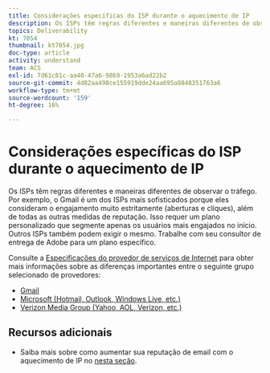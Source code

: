 ```yaml
---
title: Considerações específicas do ISP durante o aquecimento de IP
description: Os ISPs têm regras diferentes e maneiras diferentes de observar o tráfego. Isso requer um plano personalizado direcionado somente aos usuários mais engajados no início.
topics: Deliverability
kt: 7054
thumbnail: kt7054.jpg
doc-type: article
activity: understand
team: ACS
exl-id: 7d61c81c-aa40-47a6-9869-1953a6ad22b2
source-git-commit: 4d82aa498ce155919dde24aa695a8848351763a6
workflow-type: tm+mt
source-wordcount: '159'
ht-degree: 16%

---
```


# Considerações específicas do ISP durante o aquecimento de IP

Os ISPs têm regras diferentes e maneiras diferentes de observar o tráfego. Por exemplo, o Gmail é um dos ISPs mais sofisticados porque eles consideram o engajamento muito estritamente (aberturas e cliques), além de todas as outras medidas de reputação. Isso requer um plano personalizado que segmente apenas os usuários mais engajados no início. Outros ISPs também podem exigir o mesmo. Trabalhe com seu consultor de entrega de Adobe para um plano específico.

Consulte a [Especificações do provedor de serviços de Internet](/help/internet-service-provider-specifics/overview.md) para obter mais informações sobre as diferenças importantes entre o seguinte grupo selecionado de provedores:

* [Gmail](/help/internet-service-provider-specifics/gmail.md)
* [Microsoft (Hotmail, Outlook, Windows Live, etc.)](/help/internet-service-provider-specifics/microsoft.md)
* [Verizon Media Group (Yahoo, AOL, Verizon, etc.)](/help/internet-service-provider-specifics/verizon-media-group.md)

## Recursos adicionais

* Saiba mais sobre como aumentar sua reputação de email com o aquecimento de IP no [nesta seção](/help/additional-resources/increase-reputation-with-ip-warming.md).

